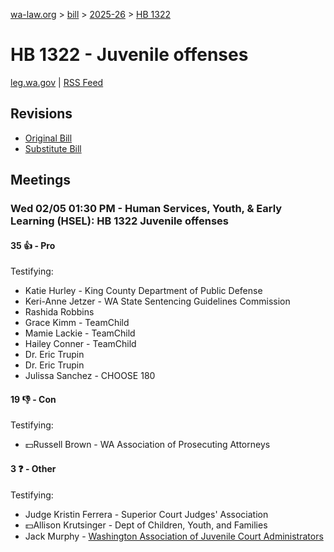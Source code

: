 [wa-law.org](/) > [bill](/bill/) > [2025-26](/bill/2025-26/) > [HB 1322](/bill/2025-26/hb/1322/)

# HB 1322 - Juvenile offenses
[leg.wa.gov](https://app.leg.wa.gov/billsummary?BillNumber=1322&Year=2025&Initiative=false) | [RSS Feed](./rss.xml)

## Revisions
* [Original Bill](1/)
* [Substitute Bill](S/)

## Meetings
### Wed 02/05 01:30 PM - Human Services, Youth, & Early Learning (HSEL): HB 1322 Juvenile offenses
#### 35 👍 - Pro
Testifying:
* Katie Hurley - King County Department of Public Defense
* Keri-Anne Jetzer - WA State Sentencing Guidelines Commission
* Rashida Robbins
* Grace Kimm - TeamChild
* Mamie Lackie - TeamChild
* Hailey Conner - TeamChild
* Dr. Eric Trupin
* Dr. Eric Trupin
* Julissa Sanchez - CHOOSE 180

#### 19 👎 - Con
Testifying:
* 💵Russell Brown - WA Association of Prosecuting Attorneys

#### 3 ❓ - Other
Testifying:
* Judge Kristin Ferrera - Superior Court Judges' Association
* 💵Allison Krutsinger - Dept of Children, Youth, and Families
* Jack Murphy - [Washington Association of Juvenile Court Administrators](/org/washington_association_of_juvenile_court_administrators/)
